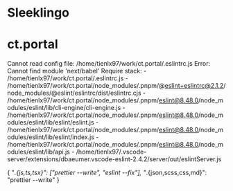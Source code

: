 # Sleeklingo

# ct.portal

Cannot read config file: /home/tienlx97/work/ct.portal/.eslintrc.js Error: Cannot find module 'next/babel' Require stack: - /home/tienlx97/work/ct.portal/.eslintrc.js - /home/tienlx97/work/ct.portal/node_modules/.pnpm/@eslint+eslintrc@2.1.2/node_modules/@eslint/eslintrc/dist/eslintrc.cjs - /home/tienlx97/work/ct.portal/node_modules/.pnpm/eslint@8.48.0/node_modules/eslint/lib/cli-engine/cli-engine.js - /home/tienlx97/work/ct.portal/node_modules/.pnpm/eslint@8.48.0/node_modules/eslint/lib/eslint/eslint.js - /home/tienlx97/work/ct.portal/node_modules/.pnpm/eslint@8.48.0/node_modules/eslint/lib/eslint/index.js - /home/tienlx97/work/ct.portal/node_modules/.pnpm/eslint@8.48.0/node_modules/eslint/lib/api.js - /home/tienlx97/.vscode-server/extensions/dbaeumer.vscode-eslint-2.4.2/server/out/eslintServer.js

{
"_.{js,ts,tsx}": ["prettier --write", "eslint --fix"],
"_.{json,scss,css,md}": "prettier --write"
}

